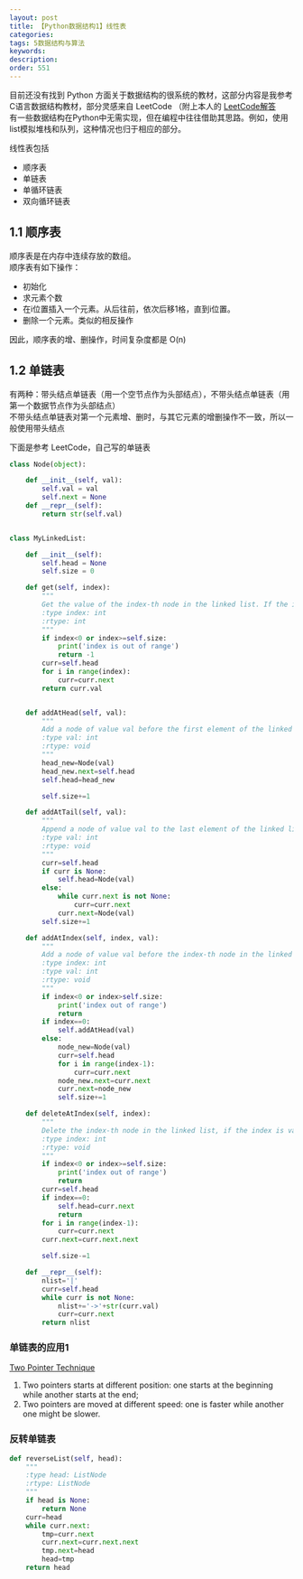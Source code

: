 ```yaml
---
layout: post
title: 【Python数据结构1】线性表
categories:
tags: 5数据结构与算法
keywords:
description:
order: 551
---
```


目前还没有找到 Python 方面关于数据结构的很系统的教材，这部分内容是我参考C语言数据结构教材，部分灵感来自 LeetCode （附上本人的 [LeetCode解答](https://github.com/guofei9987/leetcode_python)  
有一些数据结构在Python中无需实现，但在编程中往往借助其思路。例如，使用list模拟堆栈和队列，这种情况也归于相应的部分。  


线性表包括
- 顺序表
- 单链表
- 单循环链表
- 双向循环链表



## 1.1 顺序表
顺序表是在内存中连续存放的数组。  
顺序表有如下操作：
- 初始化
- 求元素个数
- 在i位置插入一个元素。从后往前，依次后移1格，直到i位置。
- 删除一个元素。类似的相反操作


因此，顺序表的增、删操作，时间复杂度都是 O(n)


## 1.2 单链表
有两种：带头结点单链表（用一个空节点作为头部结点），不带头结点单链表（用第一个数据节点作为头部结点）  
不带头结点单链表对第一个元素增、删时，与其它元素的增删操作不一致，所以一般使用带头结点  

下面是参考 LeetCode，自己写的单链表
```py
class Node(object):

    def __init__(self, val):
        self.val = val
        self.next = None
    def __repr__(self):
        return str(self.val)


class MyLinkedList:

    def __init__(self):
        self.head = None
        self.size = 0

    def get(self, index):
        """
        Get the value of the index-th node in the linked list. If the index is invalid, return -1.
        :type index: int
        :rtype: int
        """
        if index<0 or index>=self.size:
            print('index is out of range')
            return -1
        curr=self.head
        for i in range(index):
            curr=curr.next
        return curr.val


    def addAtHead(self, val):
        """
        Add a node of value val before the first element of the linked list. After the insertion, the new node will be the first node of the linked list.
        :type val: int
        :rtype: void
        """
        head_new=Node(val)
        head_new.next=self.head
        self.head=head_new

        self.size+=1

    def addAtTail(self, val):
        """
        Append a node of value val to the last element of the linked list.
        :type val: int
        :rtype: void
        """
        curr=self.head
        if curr is None:
            self.head=Node(val)
        else:
            while curr.next is not None:
                curr=curr.next
            curr.next=Node(val)
        self.size+=1

    def addAtIndex(self, index, val):
        """
        Add a node of value val before the index-th node in the linked list. If index equals to the length of linked list, the node will be appended to the end of linked list. If index is greater than the length, the node will not be inserted.
        :type index: int
        :type val: int
        :rtype: void
        """
        if index<0 or index>self.size:
            print('index out of range')
            return
        if index==0:
            self.addAtHead(val)
        else:
            node_new=Node(val)
            curr=self.head
            for i in range(index-1):
                curr=curr.next
            node_new.next=curr.next
            curr.next=node_new
            self.size+=1

    def deleteAtIndex(self, index):
        """
        Delete the index-th node in the linked list, if the index is valid.
        :type index: int
        :rtype: void
        """
        if index<0 or index>=self.size:
            print('index out of range')
            return
        curr=self.head
        if index==0:
            self.head=curr.next
            return
        for i in range(index-1):
            curr=curr.next
        curr.next=curr.next.next

        self.size-=1

    def __repr__(self):
        nlist='|'
        curr=self.head
        while curr is not None:
            nlist+='->'+str(curr.val)
            curr=curr.next
        return nlist
```

### 单链表的应用1
[Two Pointer Technique](https://leetcode.com/explore/learn/card/linked-list/214/two-pointer-technique/)  
1. Two pointers starts at different position: one starts at the beginning while another starts at the end;
2. Two pointers are moved at different speed: one is faster while another one might be slower.


### 反转单链表
```py
def reverseList(self, head):
    """
    :type head: ListNode
    :rtype: ListNode
    """
    if head is None:
        return None
    curr=head
    while curr.next:
        tmp=curr.next
        curr.next=curr.next.next
        tmp.next=head
        head=tmp
    return head
```
